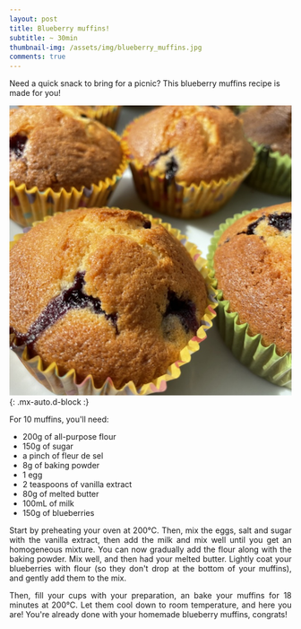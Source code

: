 ```yaml
---
layout: post
title: Blueberry muffins!
subtitle: ~ 30min
thumbnail-img: /assets/img/blueberry_muffins.jpg
comments: true
---
```


Need a quick snack to bring for a picnic? This blueberry muffins recipe is made for you!

![Blueberry muffins](/assets/img/blueberry_muffins.jpg){: .mx-auto.d-block :}

For 10 muffins, you'll need:

- 200g of all-purpose flour
- 150g of sugar
- a pinch of fleur de sel
- 8g of baking powder
- 1 egg
- 2 teaspoons of vanilla extract
- 80g of melted butter
- 100mL of milk
- 150g of blueberries

<div style="text-align: justify">
<p> Start by preheating your oven at 200°C. Then, mix the eggs, salt and sugar with the vanilla extract, then add the milk and mix well until you get an homogeneous mixture. You can now gradually add the flour along with the baking powder. Mix well, and then had your melted butter. Lightly coat your blueberries with flour (so they don't drop at the bottom of your muffins), and gently add them to the mix.</p>
<p> Then, fill your cups with your preparation, an bake your muffins for 18 minutes at 200°C. Let them cool down to room temperature, and here you are! You're already done with your homemade blueberry muffins, congrats!</p>
</div>
